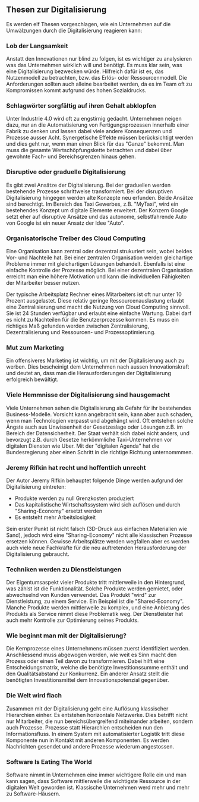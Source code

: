 ## Thesen zur Digitalisierung
Es werden elf Thesen vorgeschlagen, wie ein Unternehmen auf die Umwälzungen durch die Digitalisierung reagieren kann:

### Lob der Langsamkeit
Anstatt den Innovationen nur blind zu folgen, ist es wichtiger zu analysieren was das Unternehmen wirklich will und benötigt. Es muss klar sein, was eine Digitalisierung bezwecken würde. Hilfreich dafür ist es, das Nutzenmodell zu betrachten, bzw. das Erlös- oder Ressourcenmodell. Die Anforderungen sollten auch alleine bearbeitet werden, da es im Team oft zu Kompromissen kommt aufgrund des hohen Sozialdrucks.

### Schlagwörter sorgfältig auf ihren Gehalt abklopfen
Unter Industrie 4.0 wird oft zu engstirnig gedacht. Unternehmen neigen dazu, nur an die Automatisierung von Fertigungsprozessen innerhalb einer Fabrik zu denken und lassen dabei viele andere Konsequenzen und Prozesse ausser Acht. Synergetische Effekte müssen berücksichtigt werden und dies geht nur, wenn man einen Blick für das "Ganze" bekommt. Man muss die gesamte Wertschöpfungskette betrachten und dabei über gewohnte Fach- und Bereichsgrenzen hinaus gehen.

### Disruptive oder graduelle Digitalisierung
Es gibt zwei Ansätze der Digitalisierung. Bei der graduellen werden bestehende Prozesse schrittweise transformiert. Bei der disruptiven Digitalisierung hingegen werden alte Konzepte neu erfunden. Beide Ansätze sind berechtigt. Im Bereich des Taxi Gewerbes, z.B. "MyTaxi", wird ein bestehendes Konzept um digitale Elemente erweitert. Der Konzern Google setzt eher auf disruptive Ansätze und das autonome, selbstfahrende Auto von Google ist ein neuer Ansatz der Idee "Auto".

### Organisatorische Treiber des Cloud Computing
Eine Organisation kann zentral oder dezentral strukuriert sein, wobei beides Vor- und Nachteile hat. Bei einer zentralen Organisation werden gleichartige Probleme immer mit gleichartigen Lösungen behandelt. Ebenfalls ist eine einfache Kontrolle der Prozesse möglich. Bei einer dezentralen Organisation erreicht man eine höhere Motivation und kann die individuellen Fähigkeiten der Mitarbeiter besser nutzen.

Der typische Arbeitsplatz Rechner eines Mitarbeiters ist oft nur unter 10 Prozent ausgelastet. Diese relativ geringe Ressourcenauslastung erlaubt eine Zentralisierung und macht die Nutzung von Cloud Computing sinnvoll. Sie ist 24 Stunden verfügbar und erlaubt eine einfache Wartung. Dabei darf es nicht zu Nachteilen für die Benutzerprozesse kommen. Es muss ein richtiges Maß gefunden werden zwischen Zentralisierung, Dezentralisierung und Ressourcen- und Prozessoptimierung.

### Mut zum Marketing
Ein offensiveres Marketing ist wichtig, um mit der Digitalisierung auch zu werben. Dies bescheinigt dem Unternehmen nach aussen Innovationskraft und deutet an, dass man die Herausforderungen der Digitalisierung erfolgreich bewältigt.

### Viele Hemmnisse der Digitalisierung sind hausgemacht
Viele Unternehmen sehen die Digitalisierung als Gefahr für ihr bestehendes Business-Modelle. Vorsicht kann angebracht sein, kann aber auch schaden, wenn man Technologien verpasst und abgehängt wird. Oft entstehen solche Ängste auch aus Unwissenheit der Gesetzeslage oder Lösungen z.B. im Bereich der Datensicherheit. Der Staat verhält sich dabei nicht anders, und bevorzugt z.B. durch Gesetze herkömmliche Taxi-Unternehmen vor digitalen Diensten wie Uber. Mit der "digitalen Agenda" hat die Bundesregierung aber einen Schritt in die richtige Richtung unternommmen.

### Jeremy Rifkin hat recht und hoffentlich unrecht
Der Autor Jeremy Rifkin behauptet folgende Dinge werden aufgrund der Digitalisierung eintreten:

* Produkte werden zu null Grenzkosten produziert
* Das kapitalistische Wirtschaftssystem wird sich auflösen und durch "Sharing-Economy" ersetzt werden
* Es entsteht mehr Arbeitslosigkeit

Sein erster Punkt ist nicht falsch (3D-Druck aus einfachen Materialien wie Sand), jedoch wird eine "Sharing-Economy" nicht alle klassischen Prozesse ersetzen können. Gewisse Arbeitsplätze werden wegfallen aber es werden auch viele neue Fachkräfte für die neu auftretenden Herausforderung der Digitalisierung gebraucht.

### Techniken werden zu Dienstleistungen
Der Eigentumsaspekt vieler Produkte tritt mittlerweile in den Hintergrund, was zählst ist die Funktionalität. Solche Produkte werden gemietet, oder abwechselnd von Kunden verwendet. Das Produkt "wird" zur Dienstleistung, zu einem Service. Ein Beispiel ist die "Shared-Economy". Manche Produkte werden mittlerweile zu komplex, und eine Anbietung des Produkts als Service nimmt diese Problematik weg. Der Dienstleister hat auch mehr Kontrolle zur Optimierung seines Produkts.

### Wie beginnt man mit der Digitalisierung?
Die Kernprozesse eines Unternehmens müssen zuerst identifiziert werden. Anschliessend muss abgewogen werden, wie weit es Sinn macht den Prozess oder einen Teil davon zu transformieren. Dabei hilft eine Entscheidungsmatrix, welche die benötigte Investitionssumme enthält und den Qualitätsabstand zur Konkurrenz. Ein anderer Ansatz stellt die benötigten Investitionsmittel dem Innovationspotenzial gegenüber.

### Die Welt wird flach
Zusammen mit der Digitalisierung geht eine Auflösung klassischer Hierarchien einher. Es entstehen horizontale Netzwerke. Dies betrifft nicht nur Mitarbeiter, die nun bereichsübergreifend miteinander arbeiten, sondern auch Prozesse. Prozesse statt Hierarchien entscheiden nun den Informationsfluss. In einem System mit automatisierter Logistik tritt diese Komponente nun in Kontakt mit anderen Komponenten. Es werden Nachrichten gesendet und andere Prozesse wiederum angestossen.

### Software Is Eating The World
Software nimmt in Unternehmen eine immer wichtigere Rolle ein und man kann sagen, dass Software mittlerweile die wichtigste Ressource in der digitalen Welt geworden ist. Klassische Unternehmen werd mehr und mehr zu Software-Häusern.